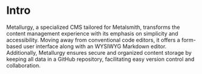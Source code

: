 # Intro

Metallurgy, a specialized CMS tailored for Metalsmith, transforms the content management experience with its emphasis on simplicity and accessibility. Moving away from conventional code editors, it offers a form-based user interface along with an WYSIWYG Markdown editor. Additionally, Metallurgy ensures secure and organized content storage by keeping all data in a GitHub repository, facilitating easy version control and collaboration.
